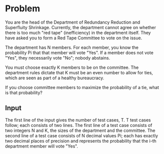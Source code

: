 # Problem

You are the head of the Department of Redundancy Reduction and Superfluity Shrinkage. Currently, the department cannot agree on whether there is too much "red tape" (inefficiency) in the department itself. They have asked you to form a Red Tape Committee to vote on the issue.

The department has N members. For each member, you know the probability Pi that that member will vote "Yes". If a member does not vote "Yes", they necessarily vote "No"; nobody abstains.

You must choose exactly K members to be on the committee. The department rules dictate that K must be an even number to allow for ties, which are seen as part of a healthy bureaucracy.

If you choose committee members to maximize the probability of a tie, what is that probability?

## Input

The first line of the input gives the number of test cases, T. T test cases follow; each consists of two lines. The first line of a test case consists of two integers N and K, the sizes of the department and the committee. The second line of a test case consists of N decimal values Pi; each has exactly two decimal places of precision and represents the probability that the i-th department member will vote "Yes".
